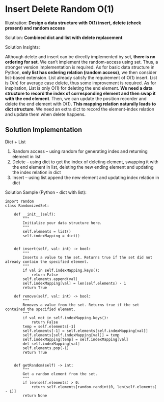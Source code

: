 # Insert Delete Random O(1)

Illustration: **Design a data structure with O(1) insert, delete (check present) and random access**

Solution: **Combined dict and list with delete replacement**

Solution Insights: 

Although delete and insert can be directly implemented by set, **there is no ordering for set**. We can’t implement the random-access using set. Thus, a stronger version implementation is required. As for basic data structure in Python, **only list has ordering relation (random access)**, we then consider list-based extension. List already satisfy the requirement of O(1) insert. List is O(n) for average case delete, thus some improvement is required. As for inspiration, List is only O(1) for deleting the end element. **We need a data structure to record the index of corresponding element and then swap it with the end element**. Then, we can update the position recorder and delete the end element with O(1). **This mapping relation naturally leads to dict structure**. We need an extra dict to record the element-index relation and update them when delete happens.

## Solution Implementation
Dict + List
1.  Random access – using random for generating index and returning element in list
2.  Delete – using dict to get the index of deleting element, swapping it with the end element in list, deleting the new ending element and updating the index relation in dict
3.  Insert – using list append the new element and updating index relation in dict

Solution Sample (Python - dict with list):
```
import random
class RandomizedSet:

    def __init__(self):
        """
        Initialize your data structure here.
        """
        self.elements = list()
        self.indexMapping = dict()
        

    def insert(self, val: int) -> bool:
        """
        Inserts a value to the set. Returns true if the set did not already contain the specified element.
        """
        if val in self.indexMapping.keys():
            return False
        self.elements.append(val)
        self.indexMapping[val] = len(self.elements) - 1
        return True

    def remove(self, val: int) -> bool:
        """
        Removes a value from the set. Returns true if the set contained the specified element.
        """
        if val not in self.indexMapping.keys():
            return False
        temp = self.elements[-1]
        self.elements[-1] = self.elements[self.indexMapping[val]]
        self.elements[self.indexMapping[val]] = temp
        self.indexMapping[temp] = self.indexMapping[val]
        del self.indexMapping[val]
        self.elements.pop(-1)
        return True
        

    def getRandom(self) -> int:
        """
        Get a random element from the set.
        """
        if len(self.elements) > 0:
            return self.elements[random.randint(0, len(self.elements) - 1)]
        return None
```

